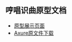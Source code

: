 ## 哼唱识曲原型文档
* [原型展示页面](https://tumaorou.github.io/API_ML_AI/#g=1&p=%E9%A6%96%E9%A1%B5)
* [Axure原文件下载](https://github.com/Tumaorou/API_ML_AI/blob/gh-pages/rp/%E5%93%BC%E5%94%B1%E8%AF%86%E6%9B%B2.rp?raw=true)
